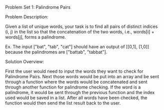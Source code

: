 Problem Set 1: Palindrome Pairs

Problem Description:

Given a list of unique words, your task is to find all pairs of distinct indices (i, j) in the list so that the concatenation of the two words, i.e., words[i] + words[j], forms a palindrome.

Ex.
The input ["bat", "tab", "cat"] should have an output of [[0,1], [1,0]] because the palindromes are ["battab", "tabbat"].



Solution Overview:

First the user would need to input the words they want to check for Palindrome Pairs. Next those words would be put into an array and be sent through a function where the words would be concatenated and sent through another function for palindrome checking. If the word is a palindrome, it would be sent through the previous function and the index used would be saved in a list. After all words have been checked, the function would then send the list result back to the user.